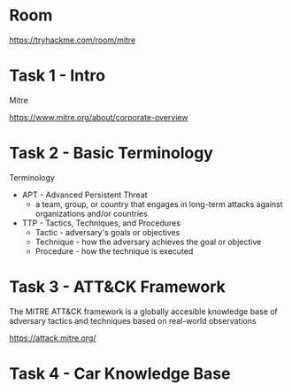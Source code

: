 # Room
https://tryhackme.com/room/mitre

# Task 1 - Intro
Mitre

https://www.mitre.org/about/corporate-overview

# Task 2 - Basic Terminology
Terminology

* APT - Advanced Persistent Threat
    * a team, group, or country that engages in long-term attacks against organizations and/or countries
* TTP - Tactics, Techniques, and Procedures
    * Tactic - adversary's goals or objectives
    * Technique - how the adversary achieves the goal or objective
    * Procedure - how the technique is executed

# Task 3 - ATT&CK Framework
The MITRE ATT&CK framework is a globally accesible knowledge base of adversary tactics and techniques based on real-world observations

https://attack.mitre.org/

# Task 4 - Car Knowledge Base
